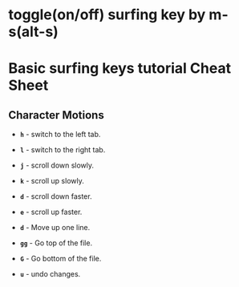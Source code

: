 # toggle(on/off) surfing key by m-s(alt-s)

# Basic surfing keys tutorial Cheat Sheet

## Character Motions

- **`h`** - switch to the left tab.
- **`l`** - switch to the right tab.

- **`j`** - scroll down slowly.
- **`k`** - scroll up slowly.
- **`d`** - scroll down faster.
- **`e`** - scroll up faster.
- **`d`** - Move up one line.
- **`gg`** - Go top of the file.
- **`G`** - Go bottom of the file.
- **`u`** - undo changes.
